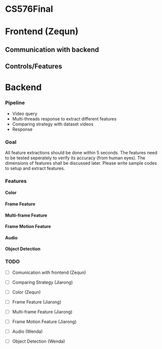 # CS576Final

# Frontend  (Zequn)
  ## Communication with backend
  ## Controls/Features
# Backend
### Pipeline
* Video query
* Multi-threads response to extract different features
* Comparing strategy with dataset videos
* Response
### Goal
All feature extractions should be done within 5 seconds. The features need to be tested seperately to verify its accuracy (from human eyes). The dimensions of features shall be discussed later. Please write sample codes to setup and extract features.
### Features
  #### Color 
  #### Frame Feature
  #### Multi-frame Feature 
  #### Frame Motion Feature
  #### Audio
  #### Object Detection
### TODO
- [ ] Comunication with frontend (Zequn)
- [ ] Comparing Strategy (Jiarong)
- [ ] Color (Zequn)
- [ ] Frame Feature (Jiarong) 
- [ ] Multi-frame Feature (Jiarong)
- [ ] Frame Motion Feature (Jiarong)
- [ ] Audio (Wenda)
- [ ] Object Detection (Wenda)
  
  
